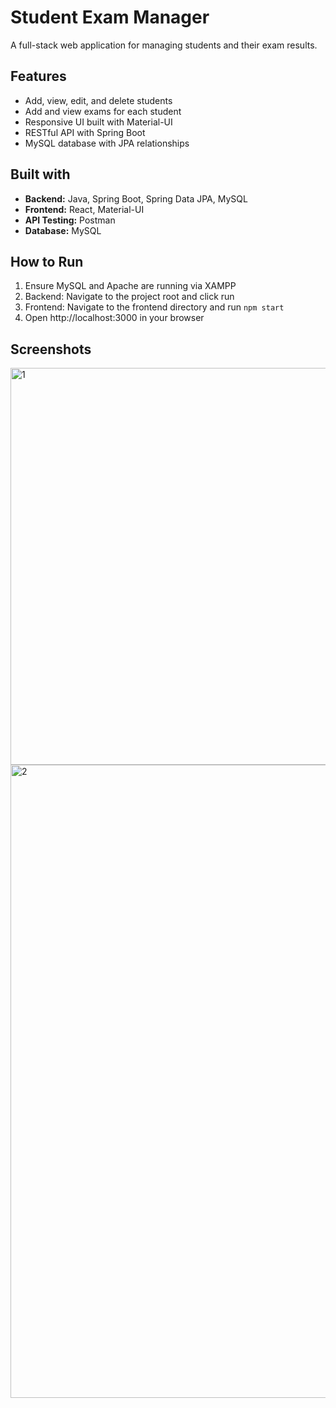 # Student Exam Manager

A full-stack web application for managing students and their exam results.

## Features

- Add, view, edit, and delete students
- Add and view exams for each student
- Responsive UI built with Material-UI
- RESTful API with Spring Boot
- MySQL database with JPA relationships

## Built with

- **Backend:** Java, Spring Boot, Spring Data JPA, MySQL
- **Frontend:** React, Material-UI
- **API Testing:** Postman
- **Database:** MySQL

## How to Run

1. Ensure MySQL and Apache are running via XAMPP
2. Backend: Navigate to the project root and click run
3. Frontend: Navigate to the frontend directory and run `npm start`
4. Open http://localhost:3000 in your browser

## Screenshots

<img width="853" height="635" alt="1" src="https://github.com/user-attachments/assets/e246a3cd-c5b7-4b2b-baa1-e16c8c37108d" />
<img width="876" height="1013" alt="2" src="https://github.com/user-attachments/assets/8cef3fdb-e5e9-49dd-9701-33f45c304b0a" />

